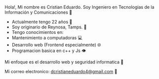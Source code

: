 Hola!, Mi nombre es Cristian Eduardo. Soy Ingeniero en Tecnologias de la Información y Comunicaciones 👋

- Actualmente tengo 22 años 👤
- Soy originario de Reynosa, Tamps. 🌵
- Tengo conocimientos en:
- Mantenimiento a computadoras 💻
- Desarrollo web (Frontend especialmente) 🌐
- Programacion basica en c++ y Js 👁

Mi enfoque es el desarrollo web y seguridad informatica 🔐

Mi correo electronico: dcristianeduardo4@gmail.com 📧
